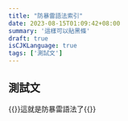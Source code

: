 ```yaml
---
title: "防暴雷語法索引"
date: 2023-08-15T01:09:42+08:00
summary: '這樣可以貼黑條'
draft: true
isCJKLanguage: true
tags: ['測試文']
---
```


## 測試文
{{<inlinespoiler >}}這就是防暴雷語法了{{</inlinespoiler >}}
